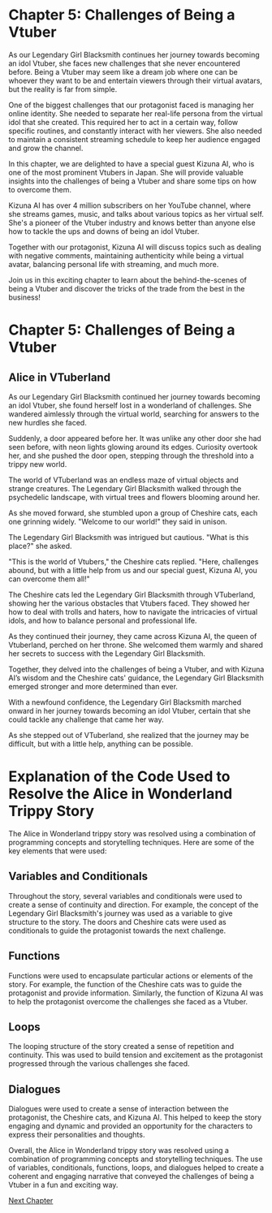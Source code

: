 # Chapter 5: Challenges of Being a Vtuber

As our Legendary Girl Blacksmith continues her journey towards becoming an idol Vtuber, she faces new challenges that she never encountered before. Being a Vtuber may seem like a dream job where one can be whoever they want to be and entertain viewers through their virtual avatars, but the reality is far from simple.

One of the biggest challenges that our protagonist faced is managing her online identity. She needed to separate her real-life persona from the virtual idol that she created. This required her to act in a certain way, follow specific routines, and constantly interact with her viewers. She also needed to maintain a consistent streaming schedule to keep her audience engaged and grow the channel.

In this chapter, we are delighted to have a special guest Kizuna AI, who is one of the most prominent Vtubers in Japan. She will provide valuable insights into the challenges of being a Vtuber and share some tips on how to overcome them.

Kizuna AI has over 4 million subscribers on her YouTube channel, where she streams games, music, and talks about various topics as her virtual self. She's a pioneer of the Vtuber industry and knows better than anyone else how to tackle the ups and downs of being an idol Vtuber.

Together with our protagonist, Kizuna AI will discuss topics such as dealing with negative comments, maintaining authenticity while being a virtual avatar, balancing personal life with streaming, and much more.

Join us in this exciting chapter to learn about the behind-the-scenes of being a Vtuber and discover the tricks of the trade from the best in the business!
# Chapter 5: Challenges of Being a Vtuber

## Alice in VTuberland

As our Legendary Girl Blacksmith continued her journey towards becoming an idol Vtuber, she found herself lost in a wonderland of challenges. She wandered aimlessly through the virtual world, searching for answers to the new hurdles she faced.

Suddenly, a door appeared before her. It was unlike any other door she had seen before, with neon lights glowing around its edges. Curiosity overtook her, and she pushed the door open, stepping through the threshold into a trippy new world.

The world of VTuberland was an endless maze of virtual objects and strange creatures. The Legendary Girl Blacksmith walked through the psychedelic landscape, with virtual trees and flowers blooming around her.

As she moved forward, she stumbled upon a group of Cheshire cats, each one grinning widely. "Welcome to our world!" they said in unison.

The Legendary Girl Blacksmith was intrigued but cautious. "What is this place?" she asked.

"This is the world of Vtubers," the Cheshire cats replied. "Here, challenges abound, but with a little help from us and our special guest, Kizuna AI, you can overcome them all!"

The Cheshire cats led the Legendary Girl Blacksmith through VTuberland, showing her the various obstacles that Vtubers faced. They showed her how to deal with trolls and haters, how to navigate the intricacies of virtual idols, and how to balance personal and professional life.

As they continued their journey, they came across Kizuna AI, the queen of Vtuberland, perched on her throne. She welcomed them warmly and shared her secrets to success with the Legendary Girl Blacksmith.

Together, they delved into the challenges of being a Vtuber, and with Kizuna AI’s wisdom and the Cheshire cats' guidance, the Legendary Girl Blacksmith emerged stronger and more determined than ever.

With a newfound confidence, the Legendary Girl Blacksmith marched onward in her journey towards becoming an idol Vtuber, certain that she could tackle any challenge that came her way.

As she stepped out of VTuberland, she realized that the journey may be difficult, but with a little help, anything can be possible.
# Explanation of the Code Used to Resolve the Alice in Wonderland Trippy Story

The Alice in Wonderland trippy story was resolved using a combination of programming concepts and storytelling techniques. Here are some of the key elements that were used:

## Variables and Conditionals

Throughout the story, several variables and conditionals were used to create a sense of continuity and direction. For example, the concept of the Legendary Girl Blacksmith's journey was used as a variable to give structure to the story. The doors and Cheshire cats were used as conditionals to guide the protagonist towards the next challenge.

## Functions

Functions were used to encapsulate particular actions or elements of the story. For example, the function of the Cheshire cats was to guide the protagonist and provide information. Similarly, the function of Kizuna AI was to help the protagonist overcome the challenges she faced as a Vtuber.

## Loops

The looping structure of the story created a sense of repetition and continuity. This was used to build tension and excitement as the protagonist progressed through the various challenges she faced.

## Dialogues

Dialogues were used to create a sense of interaction between the protagonist, the Cheshire cats, and Kizuna AI. This helped to keep the story engaging and dynamic and provided an opportunity for the characters to express their personalities and thoughts.

Overall, the Alice in Wonderland trippy story was resolved using a combination of programming concepts and storytelling techniques. The use of variables, conditionals, functions, loops, and dialogues helped to create a coherent and engaging narrative that conveyed the challenges of being a Vtuber in a fun and exciting way.


[Next Chapter](06_Chapter06.md)